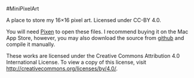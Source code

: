 #MiniPixelArt

A place to store my 16×16 pixel art. Licensed under CC-BY 4.0.

You will need [Pixen](http://pixenapp.com/) to open these files. I recommend buying it on the Mac App Store, however,
you may also download the source from [github](github.com/Pixen/Pixen) and compile it manually.

These works are licensed under the Creative Commons Attribution 4.0 International License. To view a copy of this license, visit http://creativecommons.org/licenses/by/4.0/.
